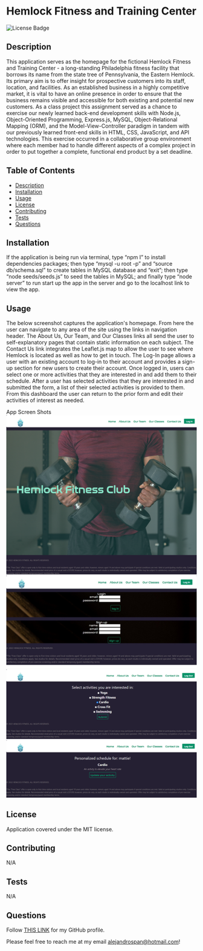 
  <!-- adding project tittle from user entered input data -->
  # Hemlock Fitness and Training Center

  <!-- adding license badge from user selected input data near the top of the README -->
  <!-- condition to check for the project license to display the license badge, if not license, no licence badge shown -->
  ![License Badge](https://img.shields.io/badge/License-MIT-blue)

  ## Description
  <!-- adding project description from user entered input data -->
  This application serves as the homepage for the fictional Hemlock Fitness and Training Center - a long-standing Philadelphia fitness facility that borrows its name from the state tree of Pennsylvania, the Eastern Hemlock. Its primary aim is to offer insight for prospective customers into its staff, location, and facilities. As an established business in a highly competitive market, it is vital to have an online presence in order to ensure that the business remains visible and accessible for both existing and potential new customers. As a class project this assignment served as a chance to exercise our newly learned back-end development skills with Node.js, Object-Oriented Programming, Express.js, MySQL, Object-Relational Mapping (ORM), and the Model-View-Controller paradigm in tandem with our previously learned front-end skills in HTML, CSS, JavaScript, and API technologies. This exercise occurred in a collaborative group environment where each member had to handle different aspects of a complex project in order to put together a complete, functional end product by a set deadline.

  ## Table of Contents
  - [Description](#description)
  - [Installation](#installation)
  - [Usage](#usage)
  - [License](#license)
  - [Contributing](#contributing)
  - [Tests](#tests)
  - [Questions](#questions)
  
  ## Installation
  <!-- adding project installation instructions from user entered input data -->
  If the application is being run via terminal, type “npm I” to install dependencies packages; then type “mysql -u root -p” and “source db/schema.sql” to create tables in MySQL database and “exit”; then type “node seeds/seeds.js” to seed the tables in MySQL; and finally type “node server” to run start up the app in the server and go to the localhost link to view the app. 
         
  ## Usage
  <!-- adding project usage from user entered input data -->
  The below screenshot captures the application's homepage. From here the user can navigate to any area of the site using the links in navigation header. The About Us, Our Team, and Our Classes links all send the user to self-explanatory pages that contain static information on each subject. The Contact Us link integrates the Leaflet.js map to allow the user to see where Hemlock is located as well as how to get in touch.  The Log-In page allows a user with an existing account to log-in to their account and provides a sign-up section for new users to create their account.  Once logged in, users can select one or more activities that they are interested in and add them to their schedule.  After a user has selected activities that they are interested in and submitted the form, a list of their selected activities is provided to them. From this dashboard the user can return to the prior form and edit their activities of interest as needed.
  
  App Screen Shots
  ![Hemlock Fitness Home Page](./utils/public/images/hemlock-home.png)
  ![Hemlock Fitness Log In Page](./utils/public/images/Web%20capture_23-12-2022_15414_localhost.jpeg)
  ![Hemlock Fitness User Dashboard](./utils/public/images/hemlock-user-dashboard.png)
  ![Hemlock Fitness User Schedule](./utils/public/images/hemlock-my-schedule.png)

  ## License
  <!-- adding which license the application is covered under from user entered input data -->
  <!-- condition to check for the project license to display the license coverage, if not license, then project no coveraged under any license -->
  Application covered under the MIT license.
  
  ## Contributing
  <!-- adding project contributions from user entered input data -->
  N/A
  
  ## Tests
  <!-- adding project tests from user entered input data -->
  N/A

  ## Questions
  <!-- adding user GitHub user name from user entered input data -->
  Follow [THIS LINK](https://github.com/z20axa) for my GitHub profile.
  
  <!-- adding user email from user entered input data -->
  Please feel free to reach me at my email alejandrospan@hotmail.com!

  